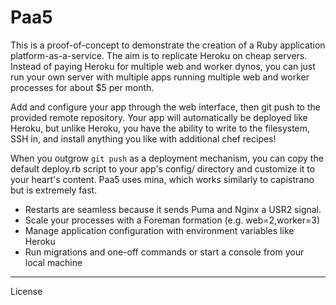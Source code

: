 Paa5
========================

This is a proof-of-concept to demonstrate the creation of a
Ruby application platform-as-a-service. The aim is to replicate Heroku
on cheap servers. Instead of paying Heroku for multiple web and worker dynos,
you can just run your own server with multiple apps running multiple web and
worker processes for about $5 per month.

Add and configure your app through the web interface, then git push to
the provided remote repository. Your app will automatically be deployed like
Heroku, but unlike Heroku, you have the ability to write to the
filesystem, SSH in, and install anything you like with additional chef
recipes!

When you outgrow `git push` as a deployment mechanism, you can copy the
default deploy.rb script to your app's config/ directory and customize
it to your heart's content. Paa5 uses mina, which works similarly to
capistrano but is extremely fast.

* Restarts are seamless because it sends Puma and Nginx a USR2 signal.
* Scale your processes with a Foreman formation (e.g. web=2,worker=3)
* Manage application configuration with environment variables like Heroku
* Run migrations and one-off commands or start a console from your local
machine

________________________

License
